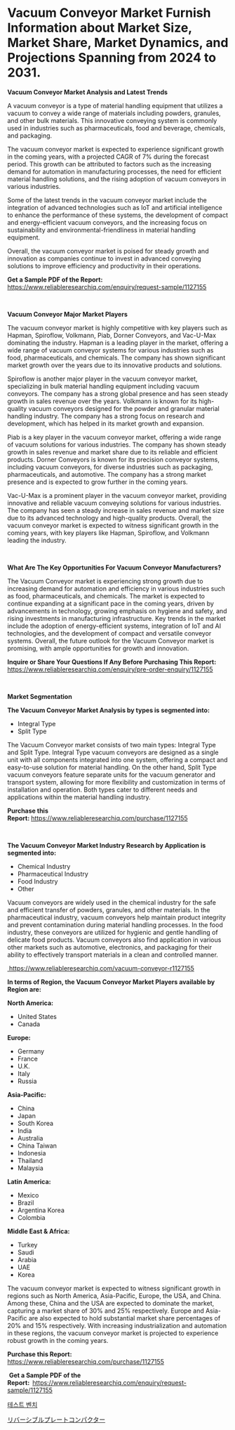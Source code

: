 <p><h1>Vacuum Conveyor Market Furnish Information about Market Size, Market Share, Market Dynamics, and Projections Spanning from 2024 to 2031.</h1></p><p><strong>Vacuum Conveyor Market Analysis and Latest Trends</strong></p>
<p><p>A vacuum conveyor is a type of material handling equipment that utilizes a vacuum to convey a wide range of materials including powders, granules, and other bulk materials. This innovative conveying system is commonly used in industries such as pharmaceuticals, food and beverage, chemicals, and packaging.</p><p>The vacuum conveyor market is expected to experience significant growth in the coming years, with a projected CAGR of 7% during the forecast period. This growth can be attributed to factors such as the increasing demand for automation in manufacturing processes, the need for efficient material handling solutions, and the rising adoption of vacuum conveyors in various industries.</p><p>Some of the latest trends in the vacuum conveyor market include the integration of advanced technologies such as IoT and artificial intelligence to enhance the performance of these systems, the development of compact and energy-efficient vacuum conveyors, and the increasing focus on sustainability and environmental-friendliness in material handling equipment.</p><p>Overall, the vacuum conveyor market is poised for steady growth and innovation as companies continue to invest in advanced conveying solutions to improve efficiency and productivity in their operations.</p></p>
<p><strong>Get a Sample PDF of the Report:&nbsp;</strong> <a href="https://www.reliableresearchiq.com/enquiry/request-sample/1127155">https://www.reliableresearchiq.com/enquiry/request-sample/1127155</a></p>
<p>&nbsp;</p>
<p><strong>Vacuum Conveyor Major Market Players</strong></p>
<p><p>The vacuum conveyor market is highly competitive with key players such as Hapman, Spiroflow, Volkmann, Piab, Dorner Conveyors, and Vac-U-Max dominating the industry. Hapman is a leading player in the market, offering a wide range of vacuum conveyor systems for various industries such as food, pharmaceuticals, and chemicals. The company has shown significant market growth over the years due to its innovative products and solutions.</p><p>Spiroflow is another major player in the vacuum conveyor market, specializing in bulk material handling equipment including vacuum conveyors. The company has a strong global presence and has seen steady growth in sales revenue over the years. Volkmann is known for its high-quality vacuum conveyors designed for the powder and granular material handling industry. The company has a strong focus on research and development, which has helped in its market growth and expansion.</p><p>Piab is a key player in the vacuum conveyor market, offering a wide range of vacuum solutions for various industries. The company has shown steady growth in sales revenue and market share due to its reliable and efficient products. Dorner Conveyors is known for its precision conveyor systems, including vacuum conveyors, for diverse industries such as packaging, pharmaceuticals, and automotive. The company has a strong market presence and is expected to grow further in the coming years.</p><p>Vac-U-Max is a prominent player in the vacuum conveyor market, providing innovative and reliable vacuum conveying solutions for various industries. The company has seen a steady increase in sales revenue and market size due to its advanced technology and high-quality products. Overall, the vacuum conveyor market is expected to witness significant growth in the coming years, with key players like Hapman, Spiroflow, and Volkmann leading the industry.</p></p>
<p>&nbsp;</p>
<p><strong>What Are The Key Opportunities For Vacuum Conveyor Manufacturers?</strong></p>
<p><p>The Vacuum Conveyor market is experiencing strong growth due to increasing demand for automation and efficiency in various industries such as food, pharmaceuticals, and chemicals. The market is expected to continue expanding at a significant pace in the coming years, driven by advancements in technology, growing emphasis on hygiene and safety, and rising investments in manufacturing infrastructure. Key trends in the market include the adoption of energy-efficient systems, integration of IoT and AI technologies, and the development of compact and versatile conveyor systems. Overall, the future outlook for the Vacuum Conveyor market is promising, with ample opportunities for growth and innovation.</p></p>
<p><strong>Inquire or Share Your Questions If Any Before Purchasing This Report:</strong> <a href="https://www.reliableresearchiq.com/enquiry/pre-order-enquiry/1127155">https://www.reliableresearchiq.com/enquiry/pre-order-enquiry/1127155</a></p>
<p>&nbsp;</p>
<p><strong>Market Segmentation</strong></p>
<p><strong>The Vacuum Conveyor Market Analysis by types is segmented into:</strong></p>
<p><ul><li>Integral Type</li><li>Split Type</li></ul></p>
<p><p>The Vacuum Conveyor market consists of two main types: Integral Type and Split Type. Integral Type vacuum conveyors are designed as a single unit with all components integrated into one system, offering a compact and easy-to-use solution for material handling. On the other hand, Split Type vacuum conveyors feature separate units for the vacuum generator and transport system, allowing for more flexibility and customization in terms of installation and operation. Both types cater to different needs and applications within the material handling industry.</p></p>
<p><strong>Purchase this Report:&nbsp;</strong><a href="https://www.reliableresearchiq.com/purchase/1127155">https://www.reliableresearchiq.com/purchase/1127155</a></p>
<p>&nbsp;</p>
<p><strong>The Vacuum Conveyor Market Industry Research by Application is segmented into:</strong></p>
<p><ul><li>Chemical Industry</li><li>Pharmaceutical Industry</li><li>Food Industry</li><li>Other</li></ul></p>
<p><p>Vacuum conveyors are widely used in the chemical industry for the safe and efficient transfer of powders, granules, and other materials. In the pharmaceutical industry, vacuum conveyors help maintain product integrity and prevent contamination during material handling processes. In the food industry, these conveyors are utilized for hygienic and gentle handling of delicate food products. Vacuum conveyors also find application in various other markets such as automotive, electronics, and packaging for their ability to effectively transport materials in a clean and controlled manner.</p></p>
<p><a href="https://www.reliableresearchiq.com/vacuum-conveyor-r1127155">&nbsp;https://www.reliableresearchiq.com/vacuum-conveyor-r1127155</a></p>
<p><strong>In terms of Region, the Vacuum Conveyor Market Players available by Region are:</strong></p>
<p>
    <p> <strong> North America: </strong>
        <ul>
            <li>United States</li>
            <li>Canada</li>
        </ul>
        </p> 
    <p> <strong> Europe: </strong>
        <ul>
            <li>Germany</li>
            <li>France</li>
            <li>U.K.</li>
            <li>Italy</li>
            <li>Russia</li>
        </ul>
        </p> 
    <p> <strong> Asia-Pacific: </strong>
        <ul>
            <li>China</li>
            <li>Japan</li>
            <li>South Korea</li>
            <li>India</li>
            <li>Australia</li>
            <li>China Taiwan</li>
            <li>Indonesia</li>
            <li>Thailand</li>
            <li>Malaysia</li>
        </ul>
        </p> 
    <p> <strong> Latin America: </strong>
        <ul>
            <li>Mexico</li>
            <li>Brazil</li>
            <li>Argentina Korea</li>
            <li>Colombia</li>
        </ul>
        </p> 
    <p> <strong> Middle East & Africa: </strong>
        <ul>
            <li>Turkey</li>
            <li>Saudi</li>
            <li>Arabia</li>
            <li>UAE</li>
            <li>Korea</li>
        </ul>
    </p>
    </p>
<p><p>The vacuum conveyor market is expected to witness significant growth in regions such as North America, Asia-Pacific, Europe, the USA, and China. Among these, China and the USA are expected to dominate the market, capturing a market share of 30% and 25% respectively. Europe and Asia-Pacific are also expected to hold substantial market share percentages of 20% and 15% respectively. With increasing industrialization and automation in these regions, the vacuum conveyor market is projected to experience robust growth in the coming years.</p></p>
<p><strong>Purchase this Report: </strong><a href="https://www.reliableresearchiq.com/purchase/1127155">https://www.reliableresearchiq.com/purchase/1127155</a></p>
<p>&nbsp;<strong>Get a Sample PDF of the Report:&nbsp;&nbsp;</strong><a href="https://www.reliableresearchiq.com/enquiry/request-sample/1127155">https://www.reliableresearchiq.com/enquiry/request-sample/1127155</a></p>
<p><strong></strong></p>
<p><p><a href="https://github.com/vdhdwjyp90142/Market-Research-Report-List-3/blob/main/751610447582.md">테스트 벤치</a></p><p><a href="https://github.com/sghwr779811674/Market-Research-Report-List-3/blob/main/581267337019.md">リバーシブルプレートコンパクター</a></p></p>